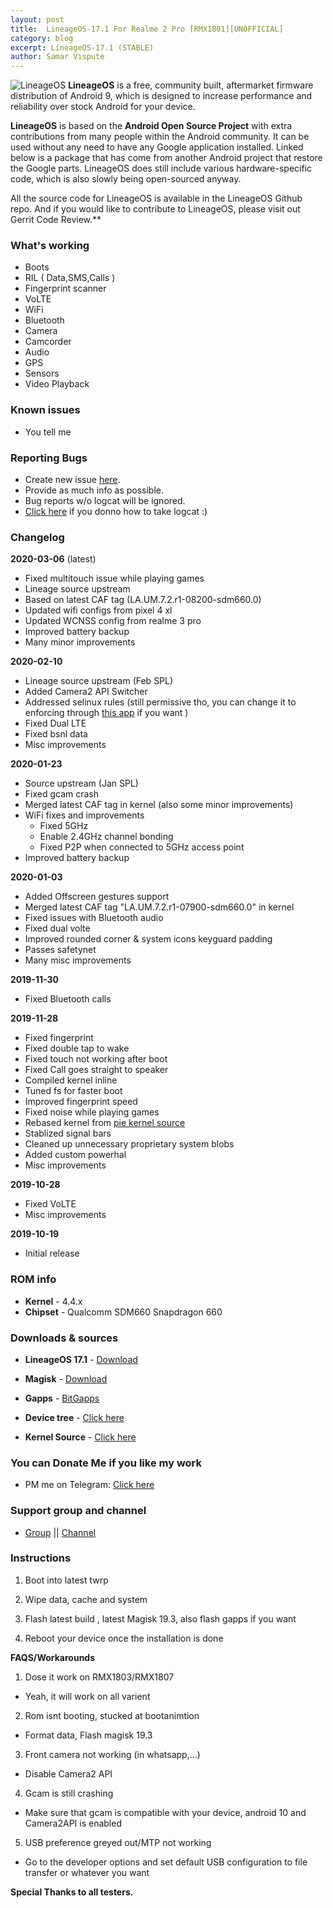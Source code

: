 ```yaml
---
layout: post
title:  LineageOS-17.1 For Realme 2 Pro [RMX1801][UNOFFICIAL]
category: blog
excerpt: LineageOS-17.1 (STABLE)
author: Samar Vispute
---
```


![LineageOS](http://samarv-121.github.io/images/lineageos.png)
**LineageOS** is a free, community built, aftermarket firmware distribution of Android 9, which is designed to increase performance and reliability over stock Android for your device.

**LineageOS** is based on the **Android Open Source Project** with extra contributions from many people within the Android community. It can be used without any need to have any Google application installed. Linked below is a package that has come from another Android project that restore the Google parts. LineageOS does still include various hardware-specific code, which is also slowly being open-sourced anyway.

All the source code for LineageOS is available in the LineageOS Github repo. And if you would like to contribute to LineageOS, please visit out Gerrit Code Review.**

### What's working
* Boots
* RIL ( Data,SMS,Calls )
* Fingerprint scanner
* VoLTE
* WiFi
* Bluetooth
* Camera
* Camcorder
* Audio
* GPS
* Sensors
* Video Playback

### Known issues
* You tell me

### Reporting Bugs
* Create new issue [here](https://github.com/SamarV-121/android_device_oppo_RMX1801/issues).
* Provide as much info as possible.
* Bug reports w/o logcat will be ignored.
* [Click here](https://forum.xda-developers.com/showthread.php?t=2774386) if you donno how to take logcat :)

### Changelog
**2020-03-06** (latest)
* Fixed multitouch issue while playing games
* Lineage source upstream
* Based on latest CAF tag (LA.UM.7.2.r1-08200-sdm660.0)
* Updated wifi configs from pixel 4 xl
* Updated WCNSS config from realme 3 pro 
* Improved battery backup
* Many minor improvements

**2020-02-10**
* Lineage source upstream (Feb SPL)
* Added Camera2 API Switcher
* Addressed selinux rules (still permissive tho, you can change it to enforcing through [this app](https://f-droid.org/en/packages/com.mrbimc.selinux) if you want )
* Fixed Dual LTE
* Fixed bsnl data 
* Misc improvements

**2020-01-23** 
* Source upstream (Jan SPL)
* Fixed gcam crash
* Merged latest CAF tag in kernel (also some minor improvements)
* WiFi fixes and improvements
  * Fixed 5GHz
  * Enable 2.4GHz channel bonding
  * Fixed P2P when connected to 5GHz access point
* Improved battery backup

**2020-01-03**
* Added Offscreen gestures support
* Merged latest CAF tag "LA.UM.7.2.r1-07900-sdm660.0" in kernel
* Fixed issues with Bluetooth audio
* Fixed dual volte
* Improved rounded corner & system icons keyguard padding
* Passes safetynet
* Many misc improvements

**2019-11-30**
* Fixed Bluetooth calls

**2019-11-28**
* Fixed fingerprint
* Fixed double tap to wake
* Fixed touch not working after boot
* Fixed Call goes straight to speaker
* Compiled kernel inline
* Tuned fs for faster boot
* Improved fingerprint speed
* Fixed noise while playing games
* Rebased kernel from [pie kernel source](http://github.com/realme-kernel-opensource/realme2pro_P-kernel-source)
* Stablized signal bars
* Cleaned up unnecessary proprietary system blobs
* Added custom powerhal
* Misc improvements

**2019-10-28**
* Fixed VoLTE
* Misc improvements

**2019-10-19**
* Initial release

### ROM info
* **Kernel** - 4.4.x
* **Chipset** - Qualcomm SDM660 Snapdragon 660

### Downloads & sources
* **LineageOS 17.1** - [Download](https://github.com/SamarV-121/releases/releases/download/lineage-17.1-20200306-UNOFFICIAL-RMX1801-1656/lineage-17.1-20200306-UNOFFICIAL-RMX1801.zip)
* **Magisk** - [Download](https://github.com/topjohnwu/Magisk/releases/tag/v19.3)
* **Gapps** - [BitGapps](https://forum.xda-developers.com/android/software/arm64-bitgapps-q-10-0-0-t3968500)

* **Device tree** - [Click here](https://github.com/SamarV-121/android_device_oppo_RMX1801)
* **Kernel Source** - [Click here](https://github.com/SamarV-121/android_kernel_oppo_sdm660)

### You can Donate Me if you like my work
* PM me on Telegram: [Click here](https://web.telegram.org/#/im?p=@SamarV121)

### Support group and channel
* [Group](t.me/rm2pero) || [Channel](t.me/https://t.me/SamarV121_P)

### Instructions
1) Boot into latest twrp

2) Wipe data, cache and system

3) Flash latest build , latest Magisk 19.3, also flash gapps if you want

4) Reboot your device once the installation is done


**FAQS/Workarounds**

1) Dose it work on RMX1803/RMX1807 
- Yeah, it will work on all varient

2) Rom isnt booting, stucked at bootanimtion
- Format data, Flash magisk 19.3 

3) Front camera not working (in whatsapp,...)
- Disable Camera2 API

4) Gcam is still crashing 
- Make sure that gcam is compatible with your device, android 10 and Camera2API is enabled

5) USB preference greyed out/MTP not working 
- Go to the developer options and set default USB configuration to file transfer or whatever you want

**Special Thanks to all testers.**

